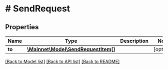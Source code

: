 # # SendRequest

## Properties

Name | Type | Description | Notes
------------ | ------------- | ------------- | -------------
**to** | [**\Mainnet\Model\SendRequestItem[]**](SendRequestItem.md) |  | [optional] 

[[Back to Model list]](../../README.md#documentation-for-models) [[Back to API list]](../../README.md#documentation-for-api-endpoints) [[Back to README]](../../README.md)


